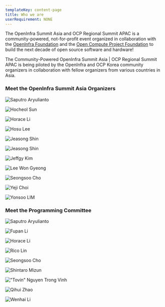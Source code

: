 ```yaml
---
templateKey: content-page
title: Who we are
userRequirement: NONE
---
```

The OpenInfra Summit Asia and OCP Regional Summit APAC is a community-powered, not-for-profit event organized in collaboration with the [OpenInfra Foundation](https://openinfra.dev/) and the [Open Compute Project Foundation](https://www.opencompute.org/) to build the next decade of open source software and hardware! 

The Community-Powered OpenInfra Summit Asia | OCP Regional Summit APAC is being piloted by the OpenInfra and OCP Korea community organizers in collaboration with fellow organizers from various countries in Asia.

### Meet the OpenInfra Summit Asia Organizers

<Grid>
  <SpeakerCard name="Saputro Aryulianto">

![Saputro Aryulianto](saputro-aryulianto.jpeg)

  </SpeakerCard>
  <SpeakerCard name="Hocheol Sun">

![Hocheol Sun](hocheol-shin.jpg)

  </SpeakerCard>
  <SpeakerCard name="Horace Li">

![Horace Li](horace-li.jpg)

  </SpeakerCard>
  <SpeakerCard name="Hosu Lee">

![Hosu Lee](hosu-lee.jpg)

  </SpeakerCard>
  <SpeakerCard name="Jaesong Shin">

![Jeasong Shin](jaeseong-shin.jpg)

  </SpeakerCard>
  <SpeakerCard name="Jaesong Shin">

![Jeasong Shin](jaeseong-shin.jpg)

  </SpeakerCard> 

<SpeakerCard name="Jeffgy Kim">

![Jeffgy Kim](jeffgy-kim.jpg)

  </SpeakerCard><SpeakerCard name="Lee Won Gyeong">

![Lee Won Gyeong](lee-won-gyeong.jpg)

  </SpeakerCard>
  <SpeakerCard name="Seongsoo Cho">

![Seongsoo Cho](seongsoo-cho.png)

  </SpeakerCard>

<SpeakerCard name="Yeji Choi">

![Yeji Choi](yeji-choi.jpg)

  </SpeakerCard><SpeakerCard name="Yonsoo LIM">

![Yonsoo LIM](yoonsoo-lim.jpg)

  </SpeakerCard>
</Grid>

### Meet the Programming Committee

<Grid>
  <SpeakerCard name="Saputro Aryulianto">

![Saputro Aryulianto](saputro-aryulianto.jpeg)

  </SpeakerCard>
  <SpeakerCard name="Fupan Li">

![Fupan Li](lifupannanjing.jpg)

  </SpeakerCard>
  <SpeakerCard name="Horace Li">

![Horace Li](horace-li.jpg)

  </SpeakerCard>
  <SpeakerCard name="Rico Lin">

![Rico Lin](ricolin.jpg)

  </SpeakerCard>
  <SpeakerCard name="Seongsoo Cho">

![Seongsoo Cho](seongsoo-cho.png)

  </SpeakerCard>
  <SpeakerCard name="Shintaro Mizuno">

![Shintaro Mizun](shintaro-mizuno-pic.jpg)

  </SpeakerCard>
  <SpeakerCard name="Tovin - Nguyen Trong Vinh">

!["Tovin" Nguyen Trong Vinh](tovin-nguyen-trong-vinh.jpg)

  </SpeakerCard>
  <SpeakerCard name="Qihui Zhao">

![Qihui Zhao](qihui-zhao-2-.jpg)

  </SpeakerCard>
  <SpeakerCard name="Wenhai Li">

![Wenhai Li](wenhaili.jpg)

  </SpeakerCard>
</Grid>
